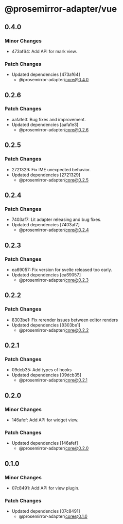 # @prosemirror-adapter/vue

## 0.4.0

### Minor Changes

- 473af64: Add API for mark view.

### Patch Changes

- Updated dependencies [473af64]
  - @prosemirror-adapter/core@0.4.0

## 0.2.6

### Patch Changes

- aafa1e3: Bug fixes and improvement.
- Updated dependencies [aafa1e3]
  - @prosemirror-adapter/core@0.2.6

## 0.2.5

### Patch Changes

- 2721329: Fix IME unexpected behavior.
- Updated dependencies [2721329]
  - @prosemirror-adapter/core@0.2.5

## 0.2.4

### Patch Changes

- 7403af7: Lit adapter releasing and bug fixes.
- Updated dependencies [7403af7]
  - @prosemirror-adapter/core@0.2.4

## 0.2.3

### Patch Changes

- ea69057: Fix version for svelte released too early.
- Updated dependencies [ea69057]
  - @prosemirror-adapter/core@0.2.3

## 0.2.2

### Patch Changes

- 8303be1: Fix rerender issues between editor renders
- Updated dependencies [8303be1]
  - @prosemirror-adapter/core@0.2.2

## 0.2.1

### Patch Changes

- 09dcb35: Add types of hooks
- Updated dependencies [09dcb35]
  - @prosemirror-adapter/core@0.2.1

## 0.2.0

### Minor Changes

- 146afef: Add API for widget view.

### Patch Changes

- Updated dependencies [146afef]
  - @prosemirror-adapter/core@0.2.0

## 0.1.0

### Minor Changes

- 07c8491: Add API for view plugin.

### Patch Changes

- Updated dependencies [07c8491]
  - @prosemirror-adapter/core@0.1.0
